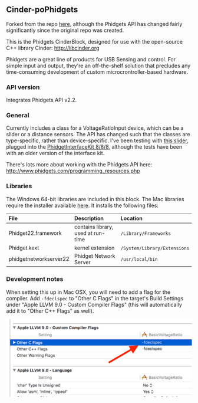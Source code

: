 ## Cinder-poPhidgets

Forked from the repo [here](https://github.com/camb416/Phidgets-CinderBlock), although the Phidgets API has changed fairly significantly since the original repo was created.

This is the Phidgets CinderBlock, designed for use with the open-source C++ library Cinder: http://libcinder.org

Phidgets are a great line of products for USB Sensing and control. For simple input and output, they're an off-the-shelf
solution that precludes any time-consuming development of custom microcrontroller-based hardware.

### API version
Integrates Phidgets API v2.2.

### General
Currently includes a class for a VoltageRatioInput device, which can be a slider or a distance sensors. The API has changed such that the classes are type-specific, rather than device-specific. I've been testing with [this slider](http://www.phidgets.com/products.php?category=4&product_id=1129_0), plugged into the [PhidgetInterfaceKit 8/8/8](https://www.phidgets.com/?tier=3&catid=2&pcid=1&prodid=1021), although the tests have been with an older version of the interface kit.

There's lots more about working with the Phidgets API here:
http://www.phidgets.com/programming_resources.php

### Libraries

The Windows 64-bit libraries are included in this block. The Mac libraries require the installer available [here](https://www.phidgets.com/docs/OS_-_macOS). It installs the following files:

| File | Description | Location |
| :--------------------- | :--------------------------------- | :--------------------------- |
| Phidget22.framework    | contains library, used at run-time | `/Library/Frameworks`        |
| Phidget.kext           | kernel extension                   | `/System/Library/Extensions` |
| phidgetnetworkserver22 | Phidget Network Server             | `/usr/local/bin`             |

### Development notes

When setting this up in Mac OSX, you will need to add a flag for the compiler. Add `-fdeclspec` to "Other C Flags" in the target's Build Settings under "Apple LLVM 9.0 - Custom Compiler Flags" (this will automatically add it to "Other C++ Flags" as well).

![Build settings](imgs/buildSettings.png)
